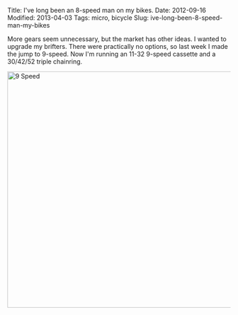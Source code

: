 Title: I've long been an 8-speed man on my bikes.
Date: 2012-09-16
Modified: 2013-04-03
Tags: micro, bicycle
Slug: ive-long-been-8-speed-man-my-bikes

More gears seem unnecessary, but the market has other ideas. I wanted to upgrade my brifters. There were practically no options, so last week I made the jump to 9-speed. Now I'm running an 11-32 9-speed cassette and a 30/42/52 triple chainring.

<a href="http://www.flickr.com/photos/pigmonkey/7993432277/" title="9 Speed by Pig Monkey, on Flickr"><img src="https://farm9.staticflickr.com/8316/7993432277_36d22053cc_c.jpg" width="800" height="534" alt="9 Speed"></a>
